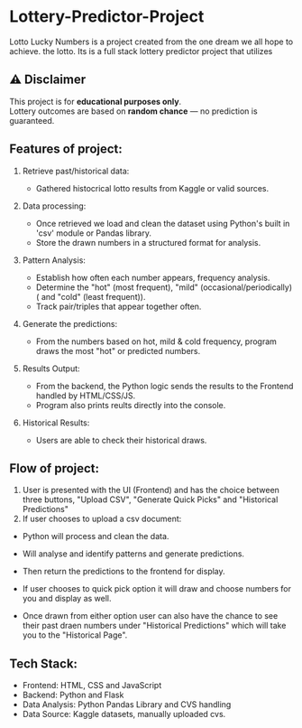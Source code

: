 # Lottery-Predictor-Project

Lotto Lucky Numbers is a project created from the one dream we all hope to achieve. the lotto. Its is a full stack lottery predictor project that utilizes

## ⚠️ Disclaimer
This project is for **educational purposes only**.  
Lottery outcomes are based on **random chance** — no prediction is guaranteed. 



## Features of project: 
1. Retrieve past/historical data:
    - Gathered histocrical lotto results from Kaggle or valid sources.

2. Data processing:
    - Once retrieved we load and clean the dataset using Python's built in 'csv' module or Pandas library. 
	- Store the drawn numbers in a structured format for analysis.
			
3. Pattern Analysis:
    - Establish how often each number appears, frequency analysis.
    - Determine the "hot" (most frequent), "mild" (occasional/periodically) ( and "cold" (least frequent)).
    - Track pair/triples that appear together often.

4. Generate the predictions:
    - From the numbers based on hot, mild & cold frequency, program draws the most "hot" or predicted numbers.

5. Results Output:
    - From the backend, the Python logic sends the results to the Frontend handled by HTML/CSS/JS.
    - Program also prints reults directly into the console.

6. Historical Results:
    - Users are able to check their historical draws.



## Flow of project:
1. User is presented with the UI (Frontend) and has the choice between three buttons, "Upload CSV", "Generate Quick Picks" and "Historical Predictions"
2. If user chooses to upload a csv document:
-   Python will process and clean the data.
-   Will analyse and identify patterns and generate predictions.
-   Then return the predictions to the frontend for display.

-   If user chooses to quick pick option it will draw and choose numbers for you and display as well.
-   Once drawn from either option user can also have the chance to see their past draen numbers under "Historical Predictions" which will take you to the "Historical Page".


 
## Tech Stack:
-   Frontend: HTML, CSS and JavaScript
-   Backend: Python and Flask
-   Data Analysis: Python Pandas Library and CVS handling
-   Data Source: Kaggle datasets, manually uploaded cvs.
